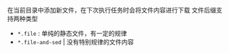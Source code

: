 
在当前目录中添加新文件，在下次执行任务时会将文件内容进行下载
文件后缀支持两种类型

- `*.file` : 单纯的静态文件，有一定的规律
- `*.file-and-sed` | 没有特别规律的文件内容
